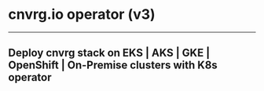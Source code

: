 # cnvrg.io operator (v3)
---
## Deploy cnvrg stack on EKS | AKS | GKE | OpenShift | On-Premise clusters with K8s operator
